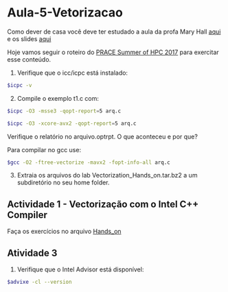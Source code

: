 # Aula-5-Vetorizacao
Como dever de casa você deve ter estudado a aula da profa Mary Hall [aqui](http://www.cs.utah.edu/~mhall/cs4230f12/CS4230-L19.mov)
e os slides [aqui](http://www.cs.utah.edu/~mhall/cs4230f12/CS4230-L19.pdf)

Hoje vamos seguir o roteiro do [PRACE Summer of HPC 2017](https://events.prace-ri.eu/event/590/session/14/#20170705) para exercitar esse conteúdo.

1. Verifique que o icc/icpc está instalado: 
```bash
$icpc -v
```
2. Compile o exemplo t1.c com: 
```bash
$icpc -O3 -msse3 -qopt-report=5 arq.c 
```
```bash
$icpc -O3 -xcore-avx2 -qopt-report=5 arq.c 
```
Verifique o relatório no arquivo.optrpt. O que aconteceu e por que?

Para compilar no gcc use:
```bash
$gcc -O2 -ftree-vectorize -mavx2 -fopt-info-all arq.c
```
3. Extraia os arquivos do lab Vectorization_Hands_on.tar.bz2 a um subdiretório no seu home folder.
## Actividade 1 - Vectorização com o Intel C++ Compiler ##
Faça os exercícios no arquivo [Hands_on](./Vectorization_Hands_on.pdf)

## Atividade 3 ## 
1. Verifique que o Intel Advisor está disponível:
```bash
$advixe -cl --version
```
